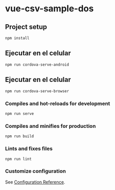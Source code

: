 # vue-csv-sample-dos

## Project setup
```
npm install
```
## Ejecutar en el celular
```
npm run cordova-serve-android
```

## Ejecutar en el celular
```
npm run cordova-serve-browser
```













### Compiles and hot-reloads for development
```
npm run serve
```

### Compiles and minifies for production
```
npm run build
```

### Lints and fixes files
```
npm run lint
```

### Customize configuration
See [Configuration Reference](https://cli.vuejs.org/config/).
